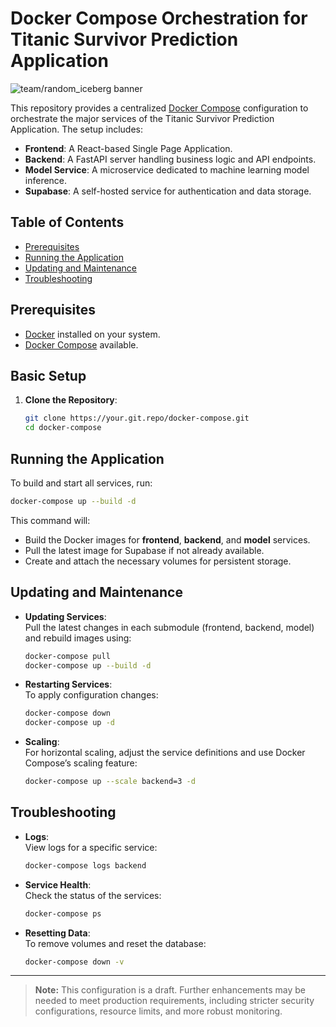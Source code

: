 # Docker Compose Orchestration for Titanic Survivor Prediction Application

![team/random_iceberg banner](./docs/random_iceberg.png)

This repository provides a centralized [Docker Compose](https://docs.docker.com/compose/) configuration to orchestrate the major services of the Titanic Survivor Prediction Application. The setup includes:

- **Frontend**: A React-based Single Page Application.
- **Backend**: A FastAPI server handling business logic and API endpoints.
- **Model Service**: A microservice dedicated to machine learning model inference.
- **Supabase**: A self-hosted service for authentication and data storage.

## Table of Contents

- [Prerequisites](#prerequisites)
- [Running the Application](#running-the-application)
- [Updating and Maintenance](#updating-and-maintenance)
- [Troubleshooting](#troubleshooting)

## Prerequisites

- [Docker](https://docs.docker.com/get-docker/) installed on your system.
- [Docker Compose](https://docs.docker.com/compose/install/) available.

## Basic Setup

1. **Clone the Repository**:  
   ```bash
   git clone https://your.git.repo/docker-compose.git
   cd docker-compose
   ```

## Running the Application

To build and start all services, run:
```bash
docker-compose up --build -d
```
This command will:
- Build the Docker images for **frontend**, **backend**, and **model** services.
- Pull the latest image for Supabase if not already available.
- Create and attach the necessary volumes for persistent storage.

## Updating and Maintenance

- **Updating Services**:  
  Pull the latest changes in each submodule (frontend, backend, model) and rebuild images using:
  ```bash
  docker-compose pull
  docker-compose up --build -d
  ```

- **Restarting Services**:  
  To apply configuration changes:
  ```bash
  docker-compose down
  docker-compose up -d
  ```

- **Scaling**:  
  For horizontal scaling, adjust the service definitions and use Docker Compose’s scaling feature:
  ```bash
  docker-compose up --scale backend=3 -d
  ```

## Troubleshooting

- **Logs**:  
  View logs for a specific service:
  ```bash
  docker-compose logs backend
  ```
- **Service Health**:  
  Check the status of the services:
  ```bash
  docker-compose ps
  ```
- **Resetting Data**:  
  To remove volumes and reset the database:
  ```bash
  docker-compose down -v
  ```

---

> **Note:** This configuration is a draft. Further enhancements may be needed to meet production requirements, including stricter security configurations, resource limits, and more robust monitoring.